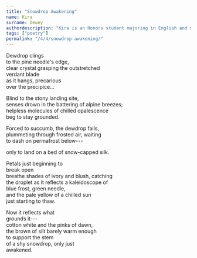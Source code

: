 ```yaml
---
title: "Snowdrop Awakening"
name: Kira
surname: Dewey
authordescription: "Kira is an Honors student majoring in English and minoring in Creative Writing at Palm Beach Atlantic University."
tags: ["poetry"]
permalink: "/4/4/snowdrop-awakening/"
---
```


Dewdrop clings\
to the pine needle's edge,\
clear crystal grasping the outstretched\
verdant blade\
as it hangs, precarious\
over the precipice...

Blind to the stony landing site,\
senses drown in the battering of alpine breezes;\
helpless molecules of chilled opalescence\
beg to stay grounded.

Forced to succumb, the dewdrop fails,\
plummeting through frosted air, waiting\
to dash on permafrost below---

only to land on a bed of snow-capped silk.

Petals just beginning to\
break open\
breathe shades of ivory and blush, catching\
the droplet as it reflects a kaleidoscope of\
blue frost, green needle,\
and the pale yellow of a chilled sun\
just starting to thaw.

Now it reflects what\
grounds it---\
cotton white and the pinks of dawn,\
the brown of silt barely warm enough\
to support the stem\
of a shy snowdrop, only just\
awakened.
